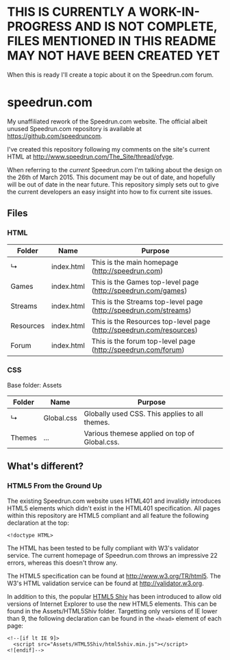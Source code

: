 # THIS IS CURRENTLY A WORK-IN-PROGRESS AND IS NOT COMPLETE, FILES MENTIONED IN THIS README MAY NOT HAVE BEEN CREATED YET

When this is ready I'll create a topic about it on the Speedrun.com forum.

# speedrun.com
My unaffiliated rework of the Speedrun.com website. The official albeit unused Speedrun.com repository is available at https://github.com/speedruncom.

I've created this repository following my comments on the site's current HTML at http://www.speedrun.com/The_Site/thread/ofyge.

When referring to the *current* Speedrun.com I'm talking about the design on the 26th of March 2015. This document may be out of date, and hopefully will be out of date in the near future. This repository simply sets out to give the current developers an easy insight into how to fix current site issues.

## Files

### HTML

Folder | Name | Purpose
------ | ---- | -------
↳ | index.html | This is the main homepage (http://speedrun.com)
Games | index.html | This is the Games top-level page (http://speedrun.com/games)
Streams | index.html | This is the Streams top-level page (http://speedrun.com/streams)
Resources | index.html | This is the Resources top-level page (http://speedrun.com/resources)
Forum | index.html | This is the forum top-level page (http://speedrun.com/forum)

### CSS

Base folder: Assets

Folder | Name | Purpose
------ | ---- | -------
↳ | Global.css | Globally used CSS. This applies to all themes.
Themes | ... | Various themese applied on top of Global.css.


## What's different?

### HTML5 From the Ground Up

The existing Speedrun.com website uses HTML401 and invalidly introduces HTML5 elements which didn't exist in the HTML401 specification. All pages within this repository are HTML5 compliant and all feature the following declaration at the top:

```
<!doctype HTML>
```

The HTML has been tested to be fully compliant with W3's validator service. The current homepage of Speedrun.com throws an impressive 22 errors, whereas this doesn't throw any.

The HTML5 specification can be found at http://www.w3.org/TR/html5.
The W3's HTML validation service can be found at http://validator.w3.org.

In addition to this, the popular [HTML5 Shiv](https://github.com/aFarkas/html5shiv) has been introduced to allow old versions of Internet Explorer to use the new HTML5 elements. This can be found in the Assets/HTML5Shiv folder. Targetting only versions of IE lower than 9, the following declaration can be found in the `<head>` element of each page:

```
<!--[if lt IE 9]>
  <script src="Assets/HTML5Shiv/html5shiv.min.js"></script>
<![endif]-->
```